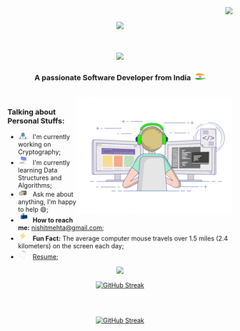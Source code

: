 <p align="right">
  <img src ="https://komarev.com/ghpvc/?username=nishitxmehta&style=for-the-badge&color=FFA500&label=Profile+Views"/>
</p>

<p align="center">
  <img src="https://capsule-render.vercel.app/api?type=waving&color=gradient&height=100&section=header"/>
</p>

<h1 align="center">
  <img src="https://readme-typing-svg.herokuapp.com/?font=Product+Sans&size=35&duration=4000&pause=1000&color=FFA500&center=true&vCenter=true&width=500&height=70&lines=Hi+There!+%F0%9F%91%8B;I%27m+Nishit+Mehta!+%F0%9F%91%A8%E2%80%8D%F0%9F%92%BB">
</h1>

<h3 align="center"> 
  A passionate Software Developer from India&nbsp&nbsp<img alt="🇮🇳" src="https://github.com/nishitxmehta/nishitxmehta/blob/main/assest/BharatFlag.png" width="25">
</h3>

<br>

<img align="right" alt="GIF" src="https://github.com/nishitxmehta/nishitxmehta/blob/main/assest/programmer.gif" width="350" height="262" />

<h3 align="left"> 
  Talking about Personal Stuffs:
</h3>

- <img src="https://github.com/nishitxmehta/nishitxmehta/blob/main/assest/working.gif" width="21" />&nbsp;&nbsp; I'm currently working on Cryptography;
- <img src="https://github.com/nishitxmehta/nishitxmehta/blob/main/assest/learning.gif" width="21" />&nbsp;&nbsp; I'm currently learning Data Structures and Algorithms;
- <img src="https://github.com/nishitxmehta/nishitxmehta/blob/main/assest/message.gif" width="21" />&nbsp;&nbsp; Ask me about anything, I'm happy to help&nbsp;😄;
- <img src="https://github.com/nishitxmehta/nishitxmehta/blob/main/assest/letterbox.gif" width="21" />&nbsp;&nbsp; <b>How to reach me:</b> nishitmehta@gmail.com;
- <img src="https://github.com/nishitxmehta/nishitxmehta/blob/main/assest/lightningBolt.gif" width="21" />&nbsp;&nbsp; <b>Fun Fact:</b> The average computer mouse travels over 1.5 miles (2.4 kilometers) on the screen each day;
- <img src="https://github.com/nishitxmehta/nishitxmehta/blob/main/assest/resume.gif" width="21" />&nbsp;&nbsp; [Resume](https://drive.google.com/file/d/1UpV8q9aZZiKwT_iu8kyoOBFHuwWrG65z/view?usp=drive_link);

<p align="center">
  <img src="https://capsule-render.vercel.app/api?type=waving&color=gradient&height=100&section=footer"/>
</p>

<a href='https://github.com/nishitxmehta'>
  <p align='center'>
    <img alt="GitHub Streak" src="https://github-readme-streak-stats.herokuapp.com?user=nishitxmehta&theme=whatsapp-dark" style="max-width:100%;">
  </p>
</a>

<br>
<br>

<a href='https://github.com/nishitxmehta'>
  <p align='center'>
    <img alt="GitHub Streak" src="https://github-readme-streak-stats.herokuapp.com?user=nishitxmehta&theme=whatsapp-dark" style="max-width:100%;">
  </p>
</a>